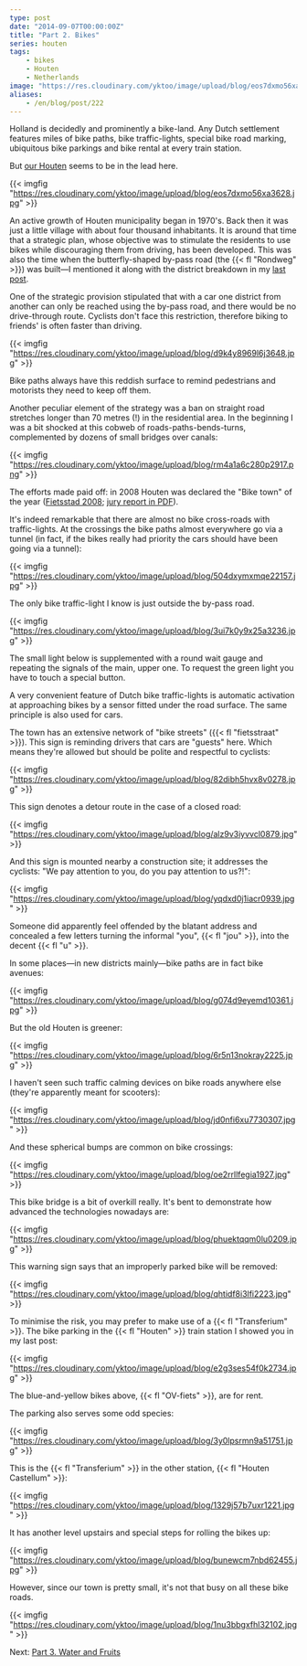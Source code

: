 ```yaml
---
type: post
date: "2014-09-07T00:00:00Z"
title: "Part 2. Bikes"
series: houten
tags:
    - bikes
    - Houten
    - Netherlands
image: "https://res.cloudinary.com/yktoo/image/upload/blog/eos7dxmo56xa3628.jpg"
aliases:
    - /en/blog/post/222
---
```


Holland is decidedly and prominently a bike-land. Any Dutch settlement features miles of bike paths, bike traffic-lights, special bike road marking, ubiquitous bike parkings and bike rental at every train station.

But [our Houten](0221) seems to be in the lead here.

{{< imgfig "https://res.cloudinary.com/yktoo/image/upload/blog/eos7dxmo56xa3628.jpg" >}}

<!--more-->

An active growth of Houten municipality began in 1970's. Back then it was just a little village with about four thousand inhabitants. It is around that time that a strategic plan, whose objective was to stimulate the residents to use bikes while discouraging them from driving, has been developed. This was also the time when the butterfly-shaped by-pass road (the {{< fl "Rondweg" >}}) was built—I mentioned it along with the district breakdown in my [last post](0221).

One of the strategic provision stipulated that with a car one district from another can only be reached using the by-pass road, and there would be no drive-through route. Cyclists don't face this restriction, therefore biking to friends' is often faster than driving.

{{< imgfig "https://res.cloudinary.com/yktoo/image/upload/blog/d9k4y8969l6j3648.jpg" >}}

Bike paths always have this reddish surface to remind pedestrians and motorists they need to keep off them.

Another peculiar element of the strategy was a ban on straight road stretches longer than 70 metres (!) in the residential area. In the beginning I was a bit shocked at this cobweb of roads-paths-bends-turns, complemented by dozens of small bridges over canals:

{{< imgfig "https://res.cloudinary.com/yktoo/image/upload/blog/rm4a1a6c280p2917.png" >}}

The efforts made paid off: in 2008 Houten was declared the "Bike town" of the year ([Fietsstad 2008](http://www.fietsstad2008.nl/); [jury report in PDF](http://www.fietsstad2008.nl/juryrapport_fietsstad_2008.pdf)).

It's indeed remarkable that there are almost no bike cross-roads with traffic-lights. At the crossings the bike paths almost everywhere go via a tunnel (in fact, if the bikes really had priority the cars should have been going via a tunnel):

{{< imgfig "https://res.cloudinary.com/yktoo/image/upload/blog/504dxymxmqe22157.jpg" >}}

The only bike traffic-light I know is just outside the by-pass road.

{{< imgfig "https://res.cloudinary.com/yktoo/image/upload/blog/3ui7k0y9x25a3236.jpg" >}}

The small light below is supplemented with a round wait gauge and repeating the signals of the main, upper one. To request the green light you have to touch a special button.

A very convenient feature of Dutch bike traffic-lights is automatic activation at approaching bikes by a sensor fitted under the road surface. The same principle is also used for cars.

The town has an extensive network of "bike streets" ({{< fl "fietsstraat" >}}). This sign is reminding drivers that cars are "guests" here. Which means they're allowed but should be polite and respectful to cyclists:

{{< imgfig "https://res.cloudinary.com/yktoo/image/upload/blog/82dibh5hvx8v0278.jpg" >}}

This sign denotes a detour route in the case of a closed road:

{{< imgfig "https://res.cloudinary.com/yktoo/image/upload/blog/alz9v3iyvvcl0879.jpg" >}}

And this sign is mounted nearby a construction site; it addresses the cyclists: "We pay attention to you, do you pay attention to us?!":

{{< imgfig "https://res.cloudinary.com/yktoo/image/upload/blog/yqdxd0j1iacr0939.jpg" >}}

Someone did apparently feel offended by the blatant address and concealed a few letters turning the informal "you", {{< fl "jou" >}}, into the decent {{< fl "u" >}}.

In some places—in new districts mainly—bike paths are in fact bike avenues:

{{< imgfig "https://res.cloudinary.com/yktoo/image/upload/blog/g074d9eyemd10361.jpg" >}}

But the old Houten is greener:

{{< imgfig "https://res.cloudinary.com/yktoo/image/upload/blog/6r5n13nokray2225.jpg" >}}

I haven't seen such traffic calming devices on bike roads anywhere else (they're apparently meant for scooters):

{{< imgfig "https://res.cloudinary.com/yktoo/image/upload/blog/jd0nfi6xu7730307.jpg" >}}

And these spherical bumps are common on bike crossings:

{{< imgfig "https://res.cloudinary.com/yktoo/image/upload/blog/oe2rrllfegia1927.jpg" >}}

This bike bridge is a bit of overkill really. It's bent to demonstrate how advanced the technologies nowadays are:

{{< imgfig "https://res.cloudinary.com/yktoo/image/upload/blog/phuektqqm0lu0209.jpg" >}}

This warning sign says that an improperly parked bike will be removed:

{{< imgfig "https://res.cloudinary.com/yktoo/image/upload/blog/qhtidf8i3lfi2223.jpg" >}}

To minimise the risk, you may prefer to make use of a {{< fl "Transferium" >}}. The bike parking in the {{< fl "Houten" >}} train station I showed you in my last post:

{{< imgfig "https://res.cloudinary.com/yktoo/image/upload/blog/e2g3ses54f0k2734.jpg" >}}

The blue-and-yellow bikes above, {{< fl "OV-fiets" >}}, are for rent.

The parking also serves some odd species:

{{< imgfig "https://res.cloudinary.com/yktoo/image/upload/blog/3y0lpsrmn9a51751.jpg" >}}

This is the {{< fl "Transferium" >}} in the other station, {{< fl "Houten Castellum" >}}:

{{< imgfig "https://res.cloudinary.com/yktoo/image/upload/blog/1329j57b7uxr1221.jpg" >}}

It has another level upstairs and special steps for rolling the bikes up:

{{< imgfig "https://res.cloudinary.com/yktoo/image/upload/blog/bunewcm7nbd62455.jpg" >}}

However, since our town is pretty small, it's not that busy on all these bike roads.

{{< imgfig "https://res.cloudinary.com/yktoo/image/upload/blog/1nu3bbgxfhl32102.jpg" >}}

Next: [Part 3. Water and Fruits](0223)
